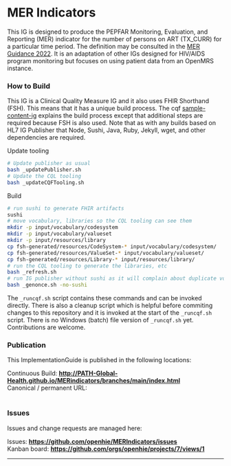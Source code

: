 # MER Indicators

This IG is designed to produce the PEPFAR Monitoring, Evaluation, and Reporting (MER) indicator for the number of persons on ART (TX_CURR) for a particular time period. The definition may be consulted in the [MER Guidance 2022](https://www.state.gov/wp-content/uploads/2021/09/FY22-MER-2.6-Indicator-Reference-Guide.pdf). It is an adaptation of other IGs designed for HIV/AIDS program monitoring but focuses on using patient data from an OpenMRS instance.

### How to Build

This IG is a Clinical Quality Measure IG and it also uses FHIR Shorthand (FSH). This means that it has a unique build process. The cqf [sample-content-ig](https://github.com/cqframework/sample-content-ig) explains the build process except that additional steps are required because FSH is also used. Note that as with any builds based on HL7 IG Publisher that Node, Sushi, Java, Ruby, Jekyll, wget, and other dependencies are required.

Update tooling
```bash
# Update publisher as usual
bash _updatePublisher.sh
# Update the CQL tooling
bash _updateCQFTooling.sh
```

Build
```bash
# run sushi to generate FHIR artifacts
sushi
# move vocabulary, libraries so the CQL tooling can see them
mkdir -p input/vocabulary/codesystem
mkdir -p input/vocabulary/valueset
mkdir -p input/resources/library
cp fsh-generated/resources/CodeSystem-* input/vocabulary/codesystem/
cp fsh-generated/resources/ValueSet-* input/vocabulary/valueset/
cp fsh-generated/resources/Library-* input/resources/library/
# run the CQL tooling to generate the libraries, etc
bash _refresh.sh 
# run IG publisher without sushi as it will complain about duplicate vocabularies
bash _genonce.sh -no-sushi 
```

The `_runcqf.sh` script contains these commands and can be invoked directly. There is also a cleanup script which is helpful before commiting changes to this repository and it is invoked at the start of the `_runcqf.sh` script. There is no Windows (batch) file version of `_runcqf.sh` yet. Contributions are welcome.


### Publication
This ImplementationGuide is published in the following locations:

Continuous Build: __http://PATH-Global-Health.github.io/MERindicators/branches/main/index.html__  
Canonical / permanent URL: 
<br> </br>

### Issues
Issues and change requests are managed here:  

Issues:  __https://github.com/openhie/MERIndicators/issues__  
Kanban board:  __https://github.com/orgs/openhie/projects/7/views/1__  

---

